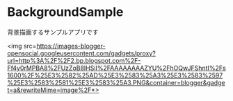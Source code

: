 BackgroundSample
================

背景描画するサンプルアプリです

<img src=https://images-blogger-opensocial.googleusercontent.com/gadgets/proxy?url=http%3A%2F%2F2.bp.blogspot.com%2F-Ff4y0rMPBA8%2FUzZoB8IHSiI%2FAAAAAAAAZYU%2FhOQwJFShntI%2Fs1600%2F%25E3%2582%25AD%25E3%2583%25A3%25E3%2583%2597%25E3%2583%2581%25E3%2583%25A3.PNG&container=blogger&gadget=a&rewriteMime=image%2F*>

